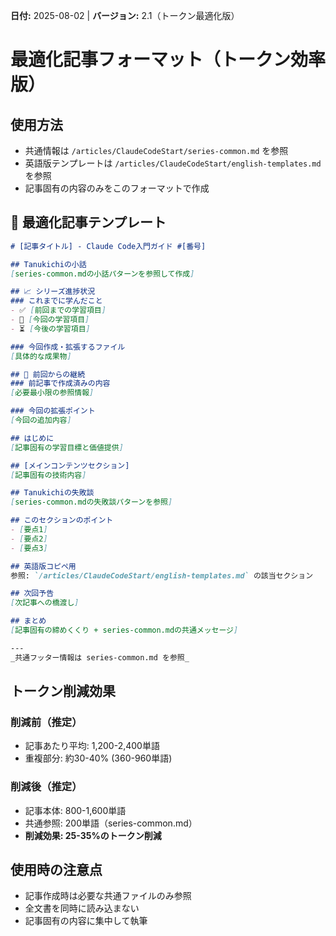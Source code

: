 **日付:** 2025-08-02 | **バージョン:** 2.1（トークン最適化版）

# 最適化記事フォーマット（トークン効率版）

## 使用方法
- 共通情報は `/articles/ClaudeCodeStart/series-common.md` を参照
- 英語版テンプレートは `/articles/ClaudeCodeStart/english-templates.md` を参照
- 記事固有の内容のみをこのフォーマットで作成

## 📄 最適化記事テンプレート

```markdown
# [記事タイトル] - Claude Code入門ガイド #[番号]

## Tanukichiの小話
[series-common.mdの小話パターンを参照して作成]

## 📈 シリーズ進捗状況
### これまでに学んだこと
- ✅ [前回までの学習項目]
- 🎯 [今回の学習項目]
- ⏳ [今後の学習項目]

### 今回作成・拡張するファイル
[具体的な成果物]

## 🔄 前回からの継続
### 前記事で作成済みの内容
[必要最小限の参照情報]

### 今回の拡張ポイント
[今回の追加内容]

## はじめに
[記事固有の学習目標と価値提供]

## [メインコンテンツセクション]
[記事固有の技術内容]

## Tanukichiの失敗談
[series-common.mdの失敗談パターンを参照]

## このセクションのポイント
- [要点1]
- [要点2]
- [要点3]

## 英語版コピペ用
参照: `/articles/ClaudeCodeStart/english-templates.md` の該当セクション

## 次回予告
[次記事への橋渡し]

## まとめ
[記事固有の締めくくり + series-common.mdの共通メッセージ]

---
_共通フッター情報は series-common.md を参照_
```

## トークン削減効果
### 削減前（推定）
- 記事あたり平均: 1,200-2,400単語
- 重複部分: 約30-40% (360-960単語)

### 削減後（推定）
- 記事本体: 800-1,600単語  
- 共通参照: 200単語（series-common.md）
- **削減効果: 25-35%のトークン削減**

## 使用時の注意点
- 記事作成時は必要な共通ファイルのみ参照
- 全文書を同時に読み込まない
- 記事固有の内容に集中して執筆